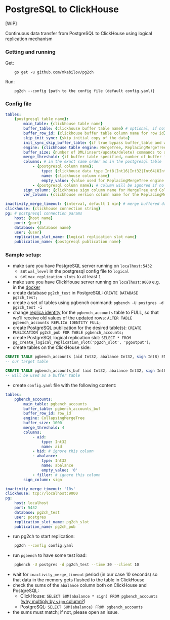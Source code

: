 # PostgreSQL to ClickHouse
[WIP]

Continuous data transfer from PostgreSQL to ClickHouse using logical replication mechanism

### Getting and running

Get:
```
    go get -u github.com/mkabilov/pg2ch
```

Run:
```
    pg2ch --config {path to the config file (default config.yaml)}
```


### Config file
```yaml
tables:
    {postgresql table name}:
        main_table: {clickhouse table name}
        buffer_table: {clickhouse buffer table name} # optional, if not specified, insert directly to the main table
        buffer_row_id: {clickhouse buffer table column name for row id} 
        skip_init_sync: {skip initial copy of the data}
        init_sync_skip_buffer_table: {if true bypass buffer_table and write directly to the main_table}            
        engine: {clickhouse table engine: MergeTree, ReplacingMergeTree or CollapsingMergeTree}
        buffer_size: {number of DML(insert/update/delete) commands to store in the memory before flushing to the buffer/main table } 
        merge_threshold: {if buffer table specified, number of buffer flushed before moving data from buffer to the main table}
        columns: # in the exact same order as in the postgresql table
            - {postgresql column name}:
                type: {clickhouse data type Int8|Int16|Int32|Int64|UInt8|UInt16|UInt32|UInt64|Float32|Float64|String|DateTime}
                name: {clickhouse column name}
                empty_value: {value used for ReplacingMergeTree engine to discard deleted row value}
            - {postgresql column name}: # column will be ignored if no properties specified
        sign_column: {clickhouse sign column name for MergeTree and CollapsingMergeTree engines}
        ver_column: {clickhouse version column name for the ReplacingMergeTree engine}

inactivity_merge_timeout: {interval, default 1 min} # merge buffered data after that timeout
clickhouse: {clickhouse connection string}
pg: # postgresql connection params
    host: {host name}
    port: {port}
    database: {database name}
    user: {user}
    replication_slot_name: {logical replication slot name}
    publication_name: {postgresql publication name}
```

### Sample setup:

- make sure you have PostgreSQL server running on `localhost:5432`
    - set `wal_level` in the postgresql config file to `logical`
    - set `max_replication_slots` to at least `1`
- make sure you have ClickHouse server running on `localhost:9000` e.g. in the [docker](https://hub.docker.com/r/yandex/clickhouse-server/)
- create database `pg2ch_test` in PostgreSQL: `CREATE DATABASE pg2ch_test;`
- create a set of tables using pgbench command: `pgbench -U postgres -d pg2ch_test -i`
- change [replica identity](https://www.postgresql.org/docs/current/sql-altertable.html#SQL-CREATETABLE-REPLICA-IDENTITY)
for the `pgbench_accounts` table to FULL, so that we'll receive old values of the updated rows: `ALTER TABLE pgbench_accounts REPLICA IDENTITY FULL;`
- create PostgreSQL publication for the desired table(s): `CREATE PUBLICATION pg2ch_pub FOR TABLE pgbench_accounts;`
- create PostgreSQL logical replication slot: `SELECT * FROM pg_create_logical_replication_slot('pg2ch_slot', 'pgoutput');`
- create tables on the ClickHouse side:
```sql
CREATE TABLE pgbench_accounts (aid Int32, abalance Int32, sign Int8) ENGINE = CollapsingMergeTree(sign) ORDER BY aid
-- our target table

CREATE TABLE pgbench_accounts_buf (aid Int32, abalance Int32, sign Int8, row_id UInt64) ENGINE = Memory()
-- will be used as a buffer table
```
- create `config.yaml` file with the following content:
```yaml
tables:
    pgbench_accounts:
        main_table: pgbench_accounts
        buffer_table: pgbench_accounts_buf
        buffer_row_id: row_id
        engine: CollapsingMergeTree
        buffer_size: 1000
        merge_threshold: 4
        columns:
            - aid:
                type: Int32
                name: aid
            - bid: # ignore this column
            - abalance:
                type: Int32
                name: abalance
                empty_value: '0'
            - filler: # ignore this column
        sign_column: sign

inactivity_merge_timeout: '10s'
clickhouse: tcp://localhost:9000
pg:
    host: localhost
    port: 5432
    database: pg2ch_test
    user: postgres
    replication_slot_name: pg2ch_slot
    publication_name: pg2ch_pub
```

- run pg2ch to start replication:
```bash
    pg2ch --config config.yaml
```

- run `pgbench` to have some test load:
```bash
    pgbench -U postgres -d pg2ch_test --time 30 --client 10 
```
- wait for `inactivity_merge_timeout` period (in our case 10 seconds) so that data in the memory gets flushed to the table in ClickHouse
- check the sums of the `abalance` column both on ClickHouse and PostgreSQL:
    - ClickHouse: `SELECT SUM(abalance * sign) FROM pgbench_accounts` ([why multiply by `sign` column?](https://clickhouse.yandex/docs/en/operations/table_engines/collapsingmergetree/#example-of-use)) 
    - PostgreSQL: `SELECT SUM(abalance) FROM pgbench_accounts`
- the sums must match; if not, please open an issue.